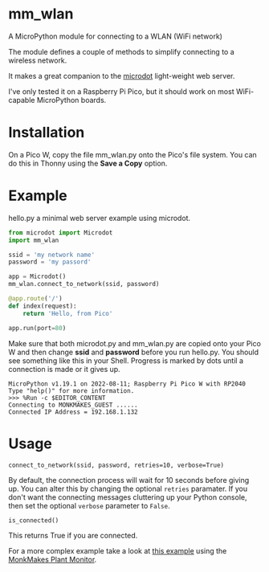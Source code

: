 # mm_wlan
A MicroPython module for connecting to a WLAN (WiFi network)

The module defines a couple of methods to simplify connecting to a 
wireless network. 

It makes a great companion to the [microdot](https://github.com/miguelgrinberg/microdot) light-weight web server.

I've only tested it on a Raspberry Pi Pico, but it should work on most WiFi-capable MicroPython boards.

# Installation

On a Pico W, copy the file mm_wlan.py onto the Pico's file system. You can do this in Thonny using the **Save a Copy** option.

# Example

hello.py a minimal web server example using microdot.

``` python
from microdot import Microdot
import mm_wlan

ssid = 'my network name'
password = 'my passord'

app = Microdot()  
mm_wlan.connect_to_network(ssid, password)

@app.route('/')
def index(request):
    return 'Hello, from Pico'

app.run(port=80)
```

Make sure that both microdot.py and mm_wlan.py are copied onto your Pico W and then change **ssid** and **password** before you run hello.py. You should see something like this in your Shell. Progress is marked by dots until a connection is made or it gives up.
```
MicroPython v1.19.1 on 2022-08-11; Raspberry Pi Pico W with RP2040
Type "help()" for more information.
>>> %Run -c $EDITOR_CONTENT
Connecting to MONKMAKES_GUEST ......
Connected IP Address = 192.168.1.132
```

# Usage

```
connect_to_network(ssid, password, retries=10, verbose=True)
```

By default, the connection process will wait for 10 seconds before giving up. You can alter this by changing the optional `retries` paramater.
If you don't want the connecting messages cluttering up your Python console, then set the optional `verbose` parameter to `False`.

```
is_connected()
```
This returns True if you are connected.

For a more complex example take a look at [this example](https://github.com/monkmakes/pmon/blob/main/raspberry_pi_pico/pico_w_server.py) using the [MonkMakes Plant Monitor](https://www.monkmakes.com/pmon.html).
